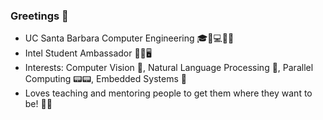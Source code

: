 ### Greetings 👋

- UC Santa Barbara Computer Engineering 🎓🔋💻🔌💡
- Intel Student Ambassador 💾💽🖥️
- Interests: Computer Vision 🤖, Natural Language Processing 💭, Parallel Computing 📟📟, Embedded Systems 💾 
- Loves teaching and mentoring people to get them where they want to be! 👨‍🏫
